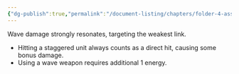 ```yaml
---
{"dg-publish":true,"permalink":"/document-listing/chapters/folder-4-assembly/weapon-new-folder-main/damage-types-folder-new/damage-wave/"}
---
```


Wave damage strongly resonates, targeting the weakest link.
- Hitting a staggered unit always counts as a direct hit, causing some bonus damage.
- Using a wave weapon requires additional 1 energy.